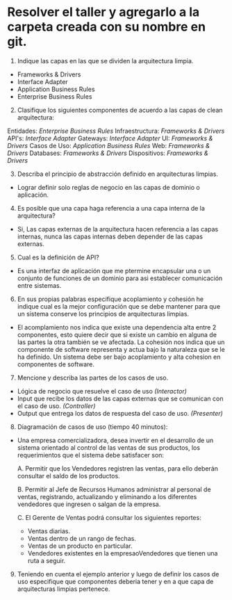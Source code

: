 # Resolver el taller y agregarlo a la carpeta creada con su nombre en git.

1. Indique las capas en las que se dividen la arquitectura limpia.

- Frameworks & Drivers
- Interface Adapter
- Application Business Rules
- Enterprise Business Rules

2. Clasifique los siguientes componentes de acuerdo a las capas de clean arquitectura:

Entidades: _Enterprise Business Rules_
Infraestructura: _Frameworks & Drivers_
API's: _Interface Adapter_
Gateways: _Interface Adapter_
UI: _Frameworks & Drivers_
Casos de Uso: _Application Business Rules_
Web: _Frameworks & Drivers_
Databases: _Frameworks & Drivers_
Dispositivos: _Frameworks & Drivers_

3. Describa el principio de abstracción definido en arquitecturas limpias.

- Lograr definir solo reglas de negocio en las capas de dominio o aplicación.

4. Es posible que una capa haga referencia a una capa interna de la arquitectura?

- Si, Las capas externas de la arquitectura hacen referencia a las capas internas, nunca las capas internas deben depender de las capas externas.

5. Cual es la definición de API?

- Es una interfaz de aplicación que me ptermine encapsular una o un conjunto de funciones de un dominio para asi establecer comunicación entre sistemas.

6. En sus propias palabras especifique acoplamiento y cohesión he indique cual es la mejor configuración que se debe mantener para que un sistema conserve los principios de arquitecturas limpias.

- El acomplamiento nos indica que existe una dependencia alta entre 2 componentes, esto quiere decir que si existe un cambio en alguna de las partes la otra también se ve afectada. La cohesión nos indica que un componente de software representa y actua bajo la naturaleza que se le ha definido.
  Un sistema debe ser bajo acoplamiento y alta cohesion en componentes de software.

7. Mencione y describa las partes de los casos de uso.

- Lógica de negocio que resuelve el caso de uso _(Interactor)_
- Input que recibe los datos de las capas externas que se comunican con el caso de uso. _(Controller)_
- Output que entrega los datos de respuesta del caso de uso. _(Presenter)_

8. Diagramación de casos de uso (tiempo 40 minutos):

- Una empresa comercializadora, desea invertir en el desarrollo de un sistema orientado al control de las ventas de sus productos, los requerimientos que el sistema debe satisfacer son:

  A. Permitir que los Vendedores registren las ventas, para ello deberán consultar el saldo de los productos.

  B. Permitir al Jefe de Recursos Humanos administrar al personal de ventas, registrando, actualizando y eliminando a los diferentes vendedores que ingresen o salgan de la empresa.

  C. El Gerente de Ventas podrá consultar los siguientes reportes:

  - Ventas diarias.
  - Ventas dentro de un rango de fechas.
  - Ventas de un producto en particular.
  - Vendedores existentes en la empresaoVendedores que tienen una ruta a seguir.

9. Teniendo en cuenta el ejemplo anterior y luego de definir los casos de uso especifique que componentes deberia tener y en a que capa de arquitecturas limpias pertenece.
